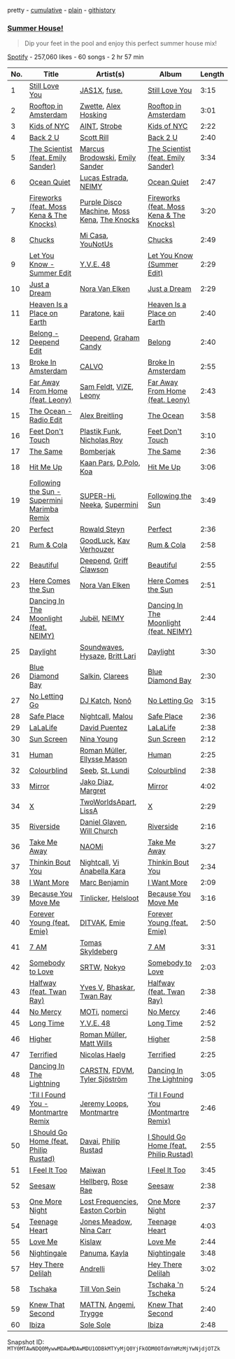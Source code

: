 pretty - [cumulative](/playlists/cumulative/37i9dQZF1DX05r4Oy3Ln97.md) - [plain](/playlists/plain/37i9dQZF1DX05r4Oy3Ln97) - [githistory](https://github.githistory.xyz/mackorone/spotify-playlist-archive/blob/main/playlists/plain/37i9dQZF1DX05r4Oy3Ln97)

### [Summer House!](https://open.spotify.com/playlist/37i9dQZF1DX05r4Oy3Ln97)

> Dip your feet in the pool and enjoy this perfect summer house mix!

[Spotify](https://open.spotify.com/user/spotify) - 257,060 likes - 60 songs - 2 hr 57 min

| No. | Title | Artist(s) | Album | Length |
|---|---|---|---|---|
| 1 | [Still Love You](https://open.spotify.com/track/057SolKingTw6AEgBL7q9r) | [JAS1X](https://open.spotify.com/artist/1gE67JBAV50qI94fX4nz3F), [fuse.](https://open.spotify.com/artist/7yLOR62W5h5j5Y4M8nHnAY) | [Still Love You](https://open.spotify.com/album/5Q80IrelKfhPp0z63gXfV0) | 3:15 |
| 2 | [Rooftop in Amsterdam](https://open.spotify.com/track/4n2YcXCH9G4TeCzAGyHWzw) | [Zwette](https://open.spotify.com/artist/6J2749jPHYhAZUq79rsNi0), [Alex Hosking](https://open.spotify.com/artist/5YCU9eHY4IYTyNa8XRFuw9) | [Rooftop in Amsterdam](https://open.spotify.com/album/6WJP5GynkcMG3RRuOxn9KI) | 3:01 |
| 3 | [Kids of NYC](https://open.spotify.com/track/38QPK6YAciyWdfJNEY9siA) | [AINT](https://open.spotify.com/artist/5uCTOJnOeOAjPPRr5TnICA), [Strobe](https://open.spotify.com/artist/02kU78WfHXLRT2GvnmzNaA) | [Kids of NYC](https://open.spotify.com/album/5kS8n7HngorYxQKlpOXr0d) | 2:22 |
| 4 | [Back 2 U](https://open.spotify.com/track/3lrQX2YbeXOmnMvtAu30iB) | [Scott Rill](https://open.spotify.com/artist/7dNg7OLrxcWU9cVe3sQoMV) | [Back 2 U](https://open.spotify.com/album/4b9pbSew5hwaGri6KZ6ZBM) | 2:40 |
| 5 | [The Scientist \(feat\. Emily Sander\)](https://open.spotify.com/track/3ArDS1f0uJjaotIuIkg2cJ) | [Marcus Brodowski](https://open.spotify.com/artist/3U5sS2ernX7nUjFZ9GSxWh), [Emily Sander](https://open.spotify.com/artist/3mysMigndcBXvVgkpa7gvc) | [The Scientist \(feat\. Emily Sander\)](https://open.spotify.com/album/3wgPs3nwytZ4mIXHuy9Z1L) | 3:34 |
| 6 | [Ocean Quiet](https://open.spotify.com/track/6zFCci00787rGrLkWDwog8) | [Lucas Estrada](https://open.spotify.com/artist/2tndYCXQneCV4jtoWRwVpz), [NEIMY](https://open.spotify.com/artist/71Dhj822M1LGpuryPIV2KO) | [Ocean Quiet](https://open.spotify.com/album/4KrSgkyrBWUG4fS3N1CgZ9) | 2:47 |
| 7 | [Fireworks \(feat\. Moss Kena & The Knocks\)](https://open.spotify.com/track/3uxsrlRldPneshvxlXVcYS) | [Purple Disco Machine](https://open.spotify.com/artist/2WBJQGf1bT1kxuoqziH5g4), [Moss Kena](https://open.spotify.com/artist/2u6jNcpusijFS6ZzuWRwMv), [The Knocks](https://open.spotify.com/artist/2x7EATekOPhFGRx3syMGEC) | [Fireworks \(feat\. Moss Kena & The Knocks\)](https://open.spotify.com/album/7oKItkOXBRe3XwGP8ZMSLj) | 3:20 |
| 8 | [Chucks](https://open.spotify.com/track/2syb6g2gf1rj50CovNjtI6) | [Mi Casa](https://open.spotify.com/artist/6c7bGIcrxaMdYSn6htbHj0), [YouNotUs](https://open.spotify.com/artist/67ghKnycRX6VM1xfqJSMlH) | [Chucks](https://open.spotify.com/album/1NtBG3u5z3xHdvl3fYFaZW) | 2:49 |
| 9 | [Let You Know \- Summer Edit](https://open.spotify.com/track/6eFlqtmgYckrLelrV4oc9C) | [Y.V.E\. 48](https://open.spotify.com/artist/5zSWGyWE5d0PYaYrtdVwOz) | [Let You Know \(Summer Edit\)](https://open.spotify.com/album/2tYezXk2MnMVK40DqqnMKm) | 2:29 |
| 10 | [Just a Dream](https://open.spotify.com/track/4yFpHBMp9ruVQmN1TgGWOL) | [Nora Van Elken](https://open.spotify.com/artist/04m3oUGzjO3EJTQidFzTgM) | [Just a Dream](https://open.spotify.com/album/7GuDH0XJmTsFJMAQ1ywTfz) | 2:29 |
| 11 | [Heaven Is a Place on Earth](https://open.spotify.com/track/3m6vIFTjiOc6pZgTgdQpuH) | [Paratone](https://open.spotify.com/artist/0ClVe54tk9xP1FBVdFWnWi), [kaii](https://open.spotify.com/artist/30FKMLZe54ybKyWQRSp8ye) | [Heaven Is a Place on Earth](https://open.spotify.com/album/5mVMcDiv3to6jduunb9OTM) | 2:40 |
| 12 | [Belong \- Deepend Edit](https://open.spotify.com/track/68SRPSGrGrjiQmnRWxWoMa) | [Deepend](https://open.spotify.com/artist/0uGApGjjFXKwUOAqYBeX7B), [Graham Candy](https://open.spotify.com/artist/71KlQX0q5wz5f9iytwPfou) | [Belong](https://open.spotify.com/album/5aQSWYVasZG6bAdkjvyn78) | 2:40 |
| 13 | [Broke In Amsterdam](https://open.spotify.com/track/3U6ZWTjjYDtr2YMhG0fpsM) | [CALVO](https://open.spotify.com/artist/3E61SnNA9oqKP7hI0K3vZv) | [Broke In Amsterdam](https://open.spotify.com/album/06ErK82Ctp0u9czGCAyTVc) | 2:55 |
| 14 | [Far Away From Home \(feat\. Leony\)](https://open.spotify.com/track/0Y9qJSwdV2LvPnFmAbNIc8) | [Sam Feldt](https://open.spotify.com/artist/20gsENnposVs2I4rQ5kvrf), [VIZE](https://open.spotify.com/artist/09agIJMxCD2k87ys9Al0f0), [Leony](https://open.spotify.com/artist/2NpPlwwDVYR5dIj0F31EcC) | [Far Away From Home \(feat\. Leony\)](https://open.spotify.com/album/5DCRPiPF8kxpfVK4emac4Z) | 2:43 |
| 15 | [The Ocean \- Radio Edit](https://open.spotify.com/track/0PiALFnXJtY0oKdGVhXvrO) | [Alex Breitling](https://open.spotify.com/artist/4CBrawfeZ5WugRTqsXgwgI) | [The Ocean](https://open.spotify.com/album/4pb6StHfu2LvOpj7F6Thvz) | 3:58 |
| 16 | [Feet Don't Touch](https://open.spotify.com/track/4RS6sj45j3u2eVTGQ2yRrN) | [Plastik Funk](https://open.spotify.com/artist/7wmCy21VjfmbP8DznMJe8v), [Nicholas Roy](https://open.spotify.com/artist/5bBKSut3KtxJFIgxC4iS7o) | [Feet Don't Touch](https://open.spotify.com/album/5ed1ucDniCSrK1X3Dll8lA) | 3:10 |
| 17 | [The Same](https://open.spotify.com/track/7pDwkFUYmSisnMIfniEiRT) | [Bomberjak](https://open.spotify.com/artist/6I9HpPprmcAGdLosyfDf3c) | [The Same](https://open.spotify.com/album/29t020aL0b4CRSv6P5XDUs) | 2:36 |
| 18 | [Hit Me Up](https://open.spotify.com/track/2TG5LZkJS71E4ps1MbwmZU) | [Kaan Pars](https://open.spotify.com/artist/6Cubdky3Aaaaxc3sn5C32N), [D.Polo](https://open.spotify.com/artist/4PQtlNyUdOcwWl8VGWPcKB), [Koa](https://open.spotify.com/artist/4bTth1ur0qKM60o2f5kEXU) | [Hit Me Up](https://open.spotify.com/album/0HRiQafCjGq8QXF3snhiI1) | 3:06 |
| 19 | [Following the Sun \- Supermini Marimba Remix](https://open.spotify.com/track/2hEHZx1TWiy8YVHGXef0Wc) | [SUPER\-Hi](https://open.spotify.com/artist/2lJ6K4PTrrweXhRiqh1CZE), [Neeka](https://open.spotify.com/artist/1JPZHb1qziDJ05n0a1OvfW), [Supermini](https://open.spotify.com/artist/0BLL6WY53tPnnVmCIy49uB) | [Following the Sun](https://open.spotify.com/album/140Jok6j3tn10bqgUqcUVG) | 3:49 |
| 20 | [Perfect](https://open.spotify.com/track/6fSwN09SuOX7nnkOXyUvH7) | [Rowald Steyn](https://open.spotify.com/artist/4IPKNc0sHqlSECkJNX7moj) | [Perfect](https://open.spotify.com/album/51prrjL16O3gMqqrZwH3Mp) | 2:36 |
| 21 | [Rum & Cola](https://open.spotify.com/track/4YHhfMPAkYFiaIUcScCGnE) | [GoodLuck](https://open.spotify.com/artist/4iSv3eRHwrwQTYbRCXxmL3), [Kav Verhouzer](https://open.spotify.com/artist/1yYBD4cVxCxXQXi4QGZfSo) | [Rum & Cola](https://open.spotify.com/album/5ZLxiTR0SXyGgiapyLDCQU) | 2:58 |
| 22 | [Beautiful](https://open.spotify.com/track/3yj6Hc5nO7t88CUAss0tHH) | [Deepend](https://open.spotify.com/artist/0uGApGjjFXKwUOAqYBeX7B), [Griff Clawson](https://open.spotify.com/artist/3dIbvdQQd3HXfQcRjR6lb7) | [Beautiful](https://open.spotify.com/album/1CWzpNbClW9MWEhKcprnHC) | 2:55 |
| 23 | [Here Comes the Sun](https://open.spotify.com/track/5BAgpDvIFoatAbV9Zcxaw3) | [Nora Van Elken](https://open.spotify.com/artist/04m3oUGzjO3EJTQidFzTgM) | [Here Comes the Sun](https://open.spotify.com/album/0cvdkumCKsNU3TCk4qxswm) | 2:51 |
| 24 | [Dancing In The Moonlight \(feat\. NEIMY\)](https://open.spotify.com/track/4GSDkZt7GcmzBWmsMcpaVO) | [Jubël](https://open.spotify.com/artist/4FcZfItjVIsfO9TynErl7X), [NEIMY](https://open.spotify.com/artist/71Dhj822M1LGpuryPIV2KO) | [Dancing In The Moonlight \(feat\. NEIMY\)](https://open.spotify.com/album/577x4v0DO2oQcymLzdAyQ8) | 2:44 |
| 25 | [Daylight](https://open.spotify.com/track/7K1fqeaZKX2fGH2ddOfPUC) | [Soundwaves](https://open.spotify.com/artist/56BMviGiJkpclgY1dCJmcK), [Hysaze](https://open.spotify.com/artist/0OvAdt4y8gH1lnUOCRxf9D), [Britt Lari](https://open.spotify.com/artist/7ErksWhMMsmGtgT1l1e159) | [Daylight](https://open.spotify.com/album/2T874FXcRt9kwIags5Zckc) | 3:30 |
| 26 | [Blue Diamond Bay](https://open.spotify.com/track/1R6TfuAjaSonSeOLH60fP8) | [Salkin](https://open.spotify.com/artist/1kijmOgGGJuzi5nFYmoYNH), [Clarees](https://open.spotify.com/artist/5preGCl6y5PCh5UYFQSlDl) | [Blue Diamond Bay](https://open.spotify.com/album/0GyFrr9ECkKfqmlBCYFmHF) | 2:30 |
| 27 | [No Letting Go](https://open.spotify.com/track/7kTdLu5ZNyEFB2aChJXv3I) | [DJ Katch](https://open.spotify.com/artist/1AAfkmCFRTSDg18GQ3itgl), [Nonô](https://open.spotify.com/artist/2izgj6WOKJsuCRCQUKOoVO) | [No Letting Go](https://open.spotify.com/album/3B8xnuYemxIakH1dmmEvt2) | 3:15 |
| 28 | [Safe Place](https://open.spotify.com/track/21bYjFUl9R51NA4E42IaSg) | [Nightcall](https://open.spotify.com/artist/3xFkHylXN9yHzwCQBypRFn), [Malou](https://open.spotify.com/artist/5mU7ohKXRejACFS8eZIixp) | [Safe Place](https://open.spotify.com/album/5Uz6Pbu2G31sSdGZ0XGCNM) | 2:36 |
| 29 | [LaLaLife](https://open.spotify.com/track/65wtR5L5oqoTD1FRqa5Mnp) | [David Puentez](https://open.spotify.com/artist/4gSsv9FQDyXx0GUkZYha7v) | [LaLaLife](https://open.spotify.com/album/3Y8haNQCsFIsaLPAOyYE47) | 2:38 |
| 30 | [Sun Screen](https://open.spotify.com/track/3noJl0ag90pcZMSUTbDt4q) | [Nina Young](https://open.spotify.com/artist/5kfKDSksVMsl63kpMZ8m2x) | [Sun Screen](https://open.spotify.com/album/3B3oVJJzRieSTbS8Q8hPut) | 2:12 |
| 31 | [Human](https://open.spotify.com/track/4TpPSDtJGuD51E66sWrxmd) | [Roman Müller](https://open.spotify.com/artist/3nFw6mPGG5Uj2YS7IyaGEF), [Ellysse Mason](https://open.spotify.com/artist/1lXWojioTTf8G8tOOxP9XN) | [Human](https://open.spotify.com/album/7kvzygcfZ2c2ndMxhi92uo) | 2:25 |
| 32 | [Colourblind](https://open.spotify.com/track/08AK8kZVQIt5XRjgbbW4c3) | [Seeb](https://open.spotify.com/artist/5iNrZmtVMtYev5M9yoWpEq), [St\. Lundi](https://open.spotify.com/artist/3i94wxAKQqlJyiPLDmjNdH) | [Colourblind](https://open.spotify.com/album/2nX6yifTLWANuDNVK8VJ2P) | 2:38 |
| 33 | [Mirror](https://open.spotify.com/track/3uRAxz8ic40d9IuNe8fnsb) | [Jako Diaz](https://open.spotify.com/artist/0N5xjvZDyBf8kGuYCBJNJz), [Margret](https://open.spotify.com/artist/6tFdm9EEawUx8EUkpWQH4l) | [Mirror](https://open.spotify.com/album/0LcRgOY46NK9q6SSTldhbC) | 4:02 |
| 34 | [X](https://open.spotify.com/track/2zXz2wCmzBqt3NwMArhd82) | [TwoWorldsApart](https://open.spotify.com/artist/29CTrnvjIYocNxv66Umt5B), [LissA](https://open.spotify.com/artist/6aAestjbtEbALwyIYPg8Na) | [X](https://open.spotify.com/album/02pvKFIo0HyaDcAGzmB9Cn) | 2:29 |
| 35 | [Riverside](https://open.spotify.com/track/3Ui2Nnw7T9Jd9tYI3jn1vZ) | [Daniel Glaven](https://open.spotify.com/artist/2Po6PWRViaK7I9kvFiILxF), [Will Church](https://open.spotify.com/artist/3PgE5GvG5WOLQgtrRydfuC) | [Riverside](https://open.spotify.com/album/2HfqCqeD2ZWbwmSnY8wszo) | 2:16 |
| 36 | [Take Me Away](https://open.spotify.com/track/2fYLHOOmAn4rTO6zLYx0wj) | [NAOMi](https://open.spotify.com/artist/50zLQngWFzxVRJcQHVNpwj) | [Take Me Away](https://open.spotify.com/album/3XPCkW2JqpYza3WNaJ4j1q) | 3:27 |
| 37 | [Thinkin Bout You](https://open.spotify.com/track/61CmIx1hiRH7VRcNb5cCY8) | [Nightcall](https://open.spotify.com/artist/3xFkHylXN9yHzwCQBypRFn), [Vi Anabella Kara](https://open.spotify.com/artist/6UI6PW7WI2jz4SF5xllpgI) | [Thinkin Bout You](https://open.spotify.com/album/3OO0NdnFvAPzcVrJ9aBBF3) | 2:34 |
| 38 | [I Want More](https://open.spotify.com/track/4ZWyj5whGZ3nNLwOtOLrMt) | [Marc Benjamin](https://open.spotify.com/artist/05KjvP5zdwtEIgEazqblZw) | [I Want More](https://open.spotify.com/album/5QbPK8Zabj8ynFuJ6IbK0r) | 2:09 |
| 39 | [Because You Move Me](https://open.spotify.com/track/6ngjb2Je6gEjjVOOQpWSWG) | [Tinlicker](https://open.spotify.com/artist/5EmEZjq8eHEC6qFnT63Lza), [Helsloot](https://open.spotify.com/artist/6dC41opH96WjFwWhhAxBsS) | [Because You Move Me](https://open.spotify.com/album/2PCqp6l2SH33VkuAiFPKfS) | 3:16 |
| 40 | [Forever Young \(feat\. Emie\)](https://open.spotify.com/track/15QfGsEb0CRfMl0L2EYHwk) | [DITVAK](https://open.spotify.com/artist/3DsKm3aOWYCjlSWONxnnOX), [Emie](https://open.spotify.com/artist/7vMDKdgSZ2Scn4uzFdTDyZ) | [Forever Young \(feat\. Emie\)](https://open.spotify.com/album/1L0zong5cPm3LMmZpr63kg) | 2:50 |
| 41 | [7 AM](https://open.spotify.com/track/5FFKnBx45in04E98mqtfaN) | [Tomas Skyldeberg](https://open.spotify.com/artist/3yeLWKlxZaq5grWz85s0Ef) | [7 AM](https://open.spotify.com/album/2lrYnl0JdDRvlpmFzN84nl) | 3:31 |
| 42 | [Somebody to Love](https://open.spotify.com/track/4tL8PWUGzqtUbPROYVcAqg) | [SRTW](https://open.spotify.com/artist/7vHAcPVlEDksRsCfkez2CD), [Nokyo](https://open.spotify.com/artist/6TybXZyaM3v3cepnTzgAWM) | [Somebody to Love](https://open.spotify.com/album/2lPQ5sMGnQlZn4I7Ncz77t) | 2:03 |
| 43 | [Halfway \(feat\. Twan Ray\)](https://open.spotify.com/track/1BAupWJ7hkJFJuOL0eHb45) | [Yves V](https://open.spotify.com/artist/47BEc2RoW53owMyxacXWdV), [Bhaskar](https://open.spotify.com/artist/6kT18gnkVrCz8xJQcrib7L), [Twan Ray](https://open.spotify.com/artist/2IrrH2ytG96HCP9dnM6mGr) | [Halfway \(feat\. Twan Ray\)](https://open.spotify.com/album/3Ql67TcOvEK8VOSML3UEv1) | 2:38 |
| 44 | [No Mercy](https://open.spotify.com/track/2eU50HdqsZPXNBzKOdiwkV) | [MOTi](https://open.spotify.com/artist/1vo8zHmO1KzkuU9Xxh6J7W), [nomerci](https://open.spotify.com/artist/5tygsM77YMbY8WgkVKhv4R) | [No Mercy](https://open.spotify.com/album/7i1hSeAp6foMVkuzhqYibE) | 2:46 |
| 45 | [Long Time](https://open.spotify.com/track/170xo9bLZ61vqkSRo0sMHz) | [Y.V.E\. 48](https://open.spotify.com/artist/5zSWGyWE5d0PYaYrtdVwOz) | [Long Time](https://open.spotify.com/album/5q2lU211sCj4Fc65Jo3G8W) | 2:52 |
| 46 | [Higher](https://open.spotify.com/track/49AmxcPnsET8xC6vJWSsbo) | [Roman Müller](https://open.spotify.com/artist/3nFw6mPGG5Uj2YS7IyaGEF), [Matt Wills](https://open.spotify.com/artist/5tECdXibmWAxONygvS9ktT) | [Higher](https://open.spotify.com/album/4x3pCrvcEGfyminaEhY9uQ) | 2:58 |
| 47 | [Terrified](https://open.spotify.com/track/4ypvGTFFUV8yJasEl7toew) | [Nicolas Haelg](https://open.spotify.com/artist/0nwid3SFCGyXxnllTHzHPd) | [Terrified](https://open.spotify.com/album/56LHiKifAUCoXz8v2fWWR7) | 2:25 |
| 48 | [Dancing In The Lightning](https://open.spotify.com/track/5iLi0NG8WAuqunb4Chzocp) | [CARSTN](https://open.spotify.com/artist/3Wb1mXnd1hXkGwys5m54YC), [FDVM](https://open.spotify.com/artist/6J0Y4CoGMKL5RyeozHnVKl), [Tyler Sjöström](https://open.spotify.com/artist/3JRrxifzOpGOalOfGHEJNB) | [Dancing In The Lightning](https://open.spotify.com/album/4waeLd4X9r12a6yahjynsQ) | 3:05 |
| 49 | ['Til I Found You \- Montmartre Remix](https://open.spotify.com/track/1W3DjILstwRfspKO8vpfZp) | [Jeremy Loops](https://open.spotify.com/artist/0Dct2Gu0qEbgGRjfaxew8g), [Montmartre](https://open.spotify.com/artist/4n3V7bHjjPqb11n7d0WAVo) | [‘Til I Found You \(Montmartre Remix\)](https://open.spotify.com/album/2gtbA1YdkxivCi36EambHn) | 2:46 |
| 50 | [I Should Go Home \(feat\. Philip Rustad\)](https://open.spotify.com/track/2IH2C9uhbhvfMnUbfvdHlL) | [Davai](https://open.spotify.com/artist/0xZvYTiM5QT94j1abOm0nC), [Philip Rustad](https://open.spotify.com/artist/5U5Wgc7sVVNuUlLckaYMGr) | [I Should Go Home \(feat\. Philip Rustad\)](https://open.spotify.com/album/37Gm8Ovojuc443hvViW9mu) | 2:55 |
| 51 | [I Feel It Too](https://open.spotify.com/track/7q1HTi8JRpHEr73M6m0Z9h) | [Maiwan](https://open.spotify.com/artist/7Bv1SZbrpTYQixKfQgCzsI) | [I Feel It Too](https://open.spotify.com/album/0z8ZRKGJ2PVFuki4UhguLT) | 3:45 |
| 52 | [Seesaw](https://open.spotify.com/track/1uAj4hDjBtWly8NmC4zZoX) | [Hellberg](https://open.spotify.com/artist/1kgxTtyF91VaqLD3J6Krd5), [Rose Rae](https://open.spotify.com/artist/3UiC3OoSjGLnaBsSMoVeWE) | [Seesaw](https://open.spotify.com/album/773FV5ISYaBCOnlbdQZVYU) | 2:38 |
| 53 | [One More Night](https://open.spotify.com/track/5uIXRf0nKHHWbJ2jVGlRoU) | [Lost Frequencies](https://open.spotify.com/artist/7f5Zgnp2spUuuzKplmRkt7), [Easton Corbin](https://open.spotify.com/artist/070kGpqtESdDsLb3gdMIyx) | [One More Night](https://open.spotify.com/album/437pHGBe6cnnxyEdZrbMvo) | 2:37 |
| 54 | [Teenage Heart](https://open.spotify.com/track/5lDYTWicLTLTBoQn2WvcXD) | [Jones Meadow](https://open.spotify.com/artist/3MK71khOrqZwGpyfYzwKXR), [Nina Carr](https://open.spotify.com/artist/776UugG4CdQlYfsEUVCRqb) | [Teenage Heart](https://open.spotify.com/album/1YSEwLeE1tJKjVdlPYxPoX) | 4:03 |
| 55 | [Love Me](https://open.spotify.com/track/50zFrG2bffRXolSRXkaWDO) | [Kislaw](https://open.spotify.com/artist/3TyDnNCINpwLxJiRbT6uuh) | [Love Me](https://open.spotify.com/album/6pKUpMtRmMdOqVKg5N5kAg) | 2:44 |
| 56 | [Nightingale](https://open.spotify.com/track/4z9obgtFzinZXBpwG8Flik) | [Panuma](https://open.spotify.com/artist/3YvNtTSaJ2YAt1RhaE9eiH), [Kayla](https://open.spotify.com/artist/6FHqXSFTmhWlgERTHLD9ct) | [Nightingale](https://open.spotify.com/album/5UpHekXcg2yEn2XMplYVWy) | 3:48 |
| 57 | [Hey There Delilah](https://open.spotify.com/track/791KAnfU7LweoRARjI5mTd) | [Andrelli](https://open.spotify.com/artist/5M2y5A6d5QZjw9JeKClagC) | [Hey There Delilah](https://open.spotify.com/album/4vlml2SlfKGKGzg6b8LOu0) | 3:02 |
| 58 | [Tschaka](https://open.spotify.com/track/7c5pAtAI2doDnsDD4SqMHG) | [Till Von Sein](https://open.spotify.com/artist/5gRHhAWRxjeshuTGcFfEkI) | [Tschaka 'n Tscheka](https://open.spotify.com/album/3Lav6mhh8bChUl6afGf9j4) | 5:24 |
| 59 | [Knew That Second](https://open.spotify.com/track/0m6unz6uP458oqXaPWyIgt) | [MATTN](https://open.spotify.com/artist/1RQ3ZwCNI7KniEKIN5kkio), [Angemi](https://open.spotify.com/artist/3q5DAsSH8efMqNxjxbdpGx), [Trygge](https://open.spotify.com/artist/50fazcvxDiXlzBHusOK6gu) | [Knew That Second](https://open.spotify.com/album/79SkOcwPqz3dsNo2dKTigJ) | 2:40 |
| 60 | [Ibiza](https://open.spotify.com/track/61CG5urc3Viv08uJeBOPxs) | [Sole Sole](https://open.spotify.com/artist/4yXtr3OVVcpDlFomRRVM7Z) | [Ibiza](https://open.spotify.com/album/1S0e7Dxz8E9mBUAnOjIhxx) | 2:48 |

Snapshot ID: `MTY0MTAwNDQ0MywwMDAwMDAwMDU1ODBkMTYyMjQ0YjFkODM0OTdmYmMzMjYwNjdjOTZk`
